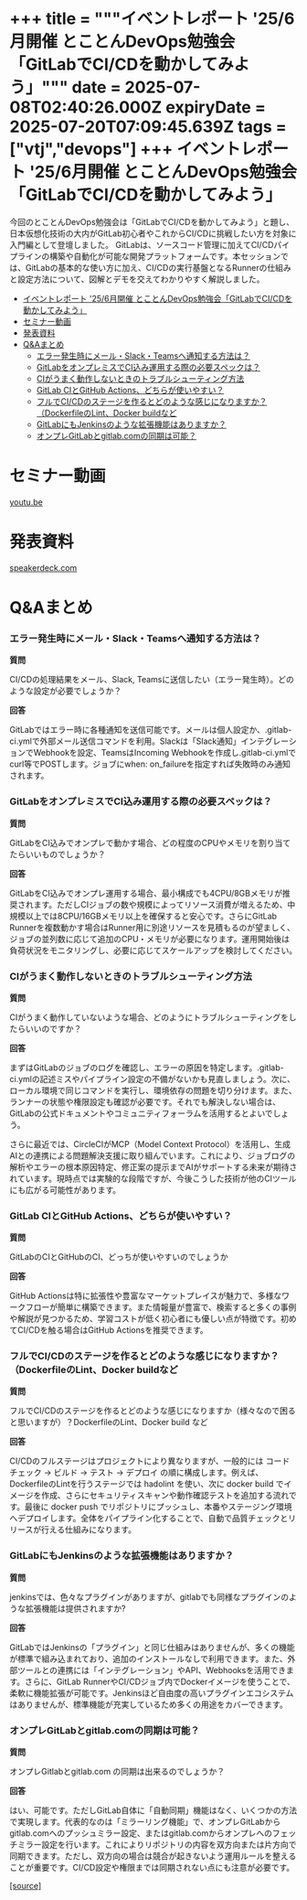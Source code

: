 +++
title = """イベントレポート '25/6月開催 とことんDevOps勉強会「GitLabでCI/CDを動かしてみよう」"""
date = 2025-07-08T02:40:26.000Z
expiryDate = 2025-07-20T07:09:45.639Z
tags = ["vtj","devops"]
+++
イベントレポート '25/6月開催 とことんDevOps勉強会「GitLabでCI/CDを動かしてみよう」
=====================================================

今回のとことんDevOps勉強会は「GitLabでCI/CDを動かしてみよう」と題し、日本仮想化技術の大内がGitLab初心者やこれからCI/CDに挑戦したい方を対象に入門編として登壇しました。 GitLabは、ソースコード管理に加えてCI/CDパイプラインの構築や自動化が可能な開発プラットフォームです。本セッションでは、GitLabの基本的な使い方に加え、CI/CDの実行基盤となるRunnerの仕組みと設定方法について、図解とデモを交えてわかりやすく解説しました。

*   [イベントレポート '25/6月開催 とことんDevOps勉強会「GitLabでCI/CDを動かしてみよう」](#イベントレポート-256月開催-とことんDevOps勉強会GitLabでCICDを動かしてみよう)
*   [セミナー動画](#セミナー動画)
*   [発表資料](#発表資料)
*   [Q&Aまとめ](#QAまとめ)
    *   [エラー発生時にメール・Slack・Teamsへ通知する方法は？](#エラー発生時にメールSlackTeamsへ通知する方法は)
    *   [GitLabをオンプレミスでCI込み運用する際の必要スペックは？](#GitLabをオンプレミスでCI込み運用する際の必要スペックは)
    *   [CIがうまく動作しないときのトラブルシューティング方法](#CIがうまく動作しないときのトラブルシューティング方法)
    *   [GitLab CIとGitHub Actions、どちらが使いやすい？](#GitLab-CIとGitHub-Actionsどちらが使いやすい)
    *   [フルでCI/CDのステージを作るとどのような感じになりますか？（DockerfileのLint、Docker buildなど](#フルでCICDのステージを作るとどのような感じになりますかDockerfileのLintDocker-buildなど)
    *   [GitLabにもJenkinsのような拡張機能はありますか？](#GitLabにもJenkinsのような拡張機能はありますか)
    *   [オンプレGitLabとgitlab.comの同期は可能？](#オンプレGitLabとgitlabcomの同期は可能)

セミナー動画
======

[youtu.be](https://youtu.be/jaMlfqyalR4)

発表資料
====

[speakerdeck.com](https://speakerdeck.com/devops_vtj/cdwodong-kasitemiyou)

Q&Aまとめ
======

### エラー発生時にメール・Slack・Teamsへ通知する方法は？

**質問**

CI/CDの処理結果をメール、Slack, Teamsに送信したい（エラー発生時）。どのような設定が必要でしょうか？

**回答**

GitLabではエラー時に各種通知を送信可能です。メールは個人設定か、.gitlab-ci.ymlで外部メール送信コマンドを利用。Slackは「Slack通知」インテグレーションでWebhookを設定、TeamsはIncoming Webhookを作成し.gitlab-ci.ymlでcurl等でPOSTします。ジョブにwhen: on\_failureを指定すれば失敗時のみ通知されます。

### GitLabをオンプレミスでCI込み運用する際の必要スペックは？

**質問**

GitLabをCI込みでオンプレで動かす場合、どの程度のCPUやメモリを割り当てたらいいものでしょうか？

**回答**

GitLabをCI込みでオンプレ運用する場合、最小構成でも4CPU/8GBメモリが推奨されます。ただしCIジョブの数や規模によってリソース消費が増えるため、中規模以上では8CPU/16GBメモリ以上を確保すると安心です。さらにGitLab Runnerを複数動かす場合はRunner用に別途リソースを見積もるのが望ましく、ジョブの並列数に応じて追加のCPU・メモリが必要になります。運用開始後は負荷状況をモニタリングし、必要に応じてスケールアップを検討してください。

### CIがうまく動作しないときのトラブルシューティング方法

**質問**

CIがうまく動作していないような場合、どのようにトラブルシューティングをしたらいいのですか？

**回答**

まずはGitLabのジョブのログを確認し、エラーの原因を特定します。.gitlab-ci.ymlの記述ミスやパイプライン設定の不備がないかも見直しましょう。次に、ローカル環境で同じコマンドを実行し、環境依存の問題を切り分けます。また、ランナーの状態や権限設定も確認が必要です。それでも解決しない場合は、GitLabの公式ドキュメントやコミュニティフォーラムを活用するとよいでしょう。

さらに最近では、CircleCIがMCP（Model Context Protocol）を活用し、生成AIとの連携による問題解決支援に取り組んでいます。これにより、ジョブログの解析やエラーの根本原因特定、修正案の提示までAIがサポートする未来が期待されています。現時点では実験的な段階ですが、今後こうした技術が他のCIツールにも広がる可能性があります。

### GitLab CIとGitHub Actions、どちらが使いやすい？

**質問**

GitLabのCIとGitHubのCI、どっちが使いやすいのでしょうか

**回答**

GitHub Actionsは特に拡張性や豊富なマーケットプレイスが魅力で、多様なワークフローが簡単に構築できます。また情報量が豊富で、検索すると多くの事例や解説が見つかるため、学習コストが低く初心者にも優しい点が特徴です。初めてCI/CDを触る場合はGitHub Actionsを推奨できます。

### フルでCI/CDのステージを作るとどのような感じになりますか？（DockerfileのLint、Docker buildなど

**質問**

フルでCI/CDのステージを作るとどのような感じになりますか（様々なので困ると思いますが）？DockerfileのLint、Docker build など

**回答**

CI/CDのフルステージはプロジェクトにより異なりますが、一般的には コードチェック → ビルド → テスト → デプロイ の順に構成します。例えば、DockerfileのLintを行うステージでは hadolint を使い、次に docker build でイメージを作成、さらにセキュリティスキャンや動作確認テストを追加する流れです。最後に docker push でリポジトリにプッシュし、本番やステージング環境へデプロイします。全体をパイプライン化することで、自動で品質チェックとリリースが行える仕組みになります。

### GitLabにもJenkinsのような拡張機能はありますか？

**質問**

jenkinsでは、色々なプラグインがありますが、gitlabでも同様なプラグインのような拡張機能は提供されますか?

**回答**

GitLabではJenkinsの「プラグイン」と同じ仕組みはありませんが、多くの機能が標準で組み込まれており、追加のインストールなしで利用できます。また、外部ツールとの連携には「インテグレーション」やAPI、Webhooksを活用できます。さらに、GitLab RunnerやCI/CDジョブ内でDockerイメージを使うことで、柔軟に機能拡張が可能です。Jenkinsほど自由度の高いプラグインエコシステムはありませんが、標準機能が充実しているため多くの用途をカバーできます。

### オンプレGitLabとgitlab.comの同期は可能？

**質問**

オンプレGitlabとgitlab.com の同期は出来るのでしょうか？

**回答**

はい、可能です。ただしGitLab自体に「自動同期」機能はなく、いくつかの方法で実現します。代表的なのは「ミラーリング機能」で、オンプレGitLabからgitlab.comへのプッシュミラー設定、またはgitlab.comからオンプレへのフェッチミラー設定を行います。これによりリポジトリの内容を双方向または片方向で同期できます。ただし、双方向の場合は競合が起きないよう運用ルールを整えることが重要です。CI/CD設定や権限までは同期されない点にも注意が必要です。

[[source]](https://devops-blog.virtualtech.jp/entry/20250708/1751942426)
